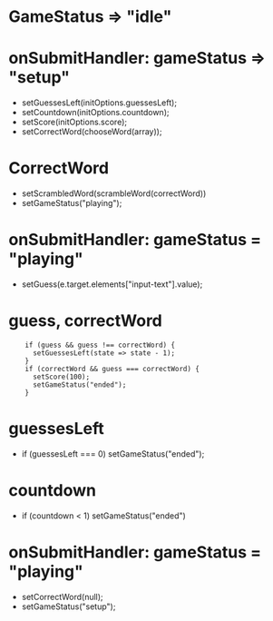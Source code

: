 # GameStatus => "idle"

# onSubmitHandler: gameStatus => "setup"

- setGuessesLeft(initOptions.guessesLeft);
- setCountdown(initOptions.countdown);
- setScore(initOptions.score);
- setCorrectWord(chooseWord(array));

# CorrectWord

- setScrambledWord(scrambleWord(correctWord))
- setGameStatus("playing");

# onSubmitHandler: gameStatus = "playing"

- setGuess(e.target.elements["input-text"].value);

# guess, correctWord

```
    if (guess && guess !== correctWord) {
      setGuessesLeft(state => state - 1);
    }
    if (correctWord && guess === correctWord) {
      setScore(100);
      setGameStatus("ended");
    }
```

# guessesLeft

- if (guessesLeft === 0) setGameStatus("ended");

# countdown

- if (countdown < 1) setGameStatus("ended")

# onSubmitHandler: gameStatus = "playing"

- setCorrectWord(null);
- setGameStatus("setup");
